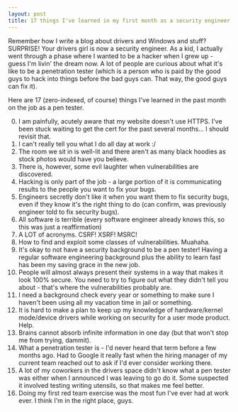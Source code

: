 ```yaml
---
layout: post
title: 17 things I've learned in my first month as a security engineer
---
```


Remember how I write a blog about drivers and Windows and stuff? SURPRISE! Your drivers girl is now a security engineer.
As a kid, I actually went through a phase where I wanted to be a hacker when I grew up - guess I'm livin' the dream now. 
A lot of people are curious about what it's like to be a penetration tester (which is a person who is paid by the good guys to hack into things before the bad guys can. That way, the good guys can fix it). 

Here are 17 (zero-indexed, of course) things I've learned in the past month on the job as a pen tester.

0. I am painfully, acutely aware that my website doesn't use HTTPS. I've been stuck waiting to get the cert for the past several months... I should revisit that.
1. I can't really tell you what I do all day at work :/
2. The room we sit in is well-lit and there aren't as many black hoodies as stock photos would have you believe.
3. There is, however, some evil laughter when vulnerabilities are discovered.
4. Hacking is only part of the job - a large portion of it is communicating results to the people you want to fix your bugs.
5. Engineers secretly don't like it when you want them to fix security bugs, even if they know it's the right thing to do (can confirm, was previously engineer told to fix security bugs).
6. All software is terrible (every software engineer already knows this, so this was just a reaffirmation)
7. A LOT of acronyms. CSRF! XSRF! MSRC!
8. How to find and exploit some classes of vulnerabilities. Muahaha. 
9. It's okay to not have a security background to be a pen tester! Having a regular software engineering background plus the ability to learn fast has been my saving grace in the new job.
10. People will almost always present their systems in a way that makes it look 100% secure. You need to try to figure out what they didn't tell you about - that's where the vulnerabilities probably are.
11. I need a background check every year or something to make sure I haven't been using all my vacation time in jail or something.
12. It is hard to make a plan to keep up my knowledge of hardware/kernel mode/device drivers while working on security for a user mode product. Help.
13. Brains cannot absorb infinite information in one day (but that won't stop me from trying, dammit).
14. What a penetration tester is - I'd never heard that term before a few months ago. Had to Google it really fast when the hiring manager of my current team reached out to ask if I'd ever consider working there.
15. A lot of my coworkers in the drivers space didn't know what a pen tester was either when I announced I was leaving to go do it. Some suspected it involved testing writing utensils, so that makes me feel better.
16. Doing my first red team exercise was the most fun I've ever had at work ever. I think I'm in the right place, guys.
